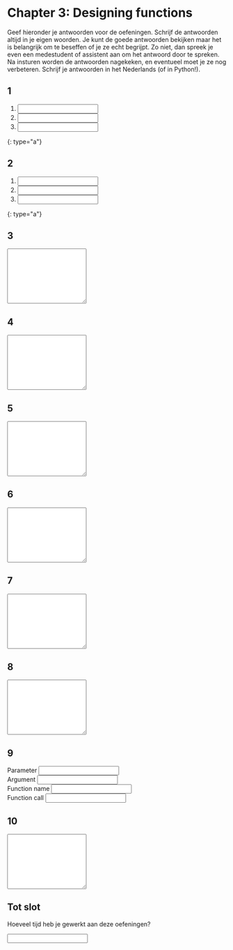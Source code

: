# Chapter 3: Designing functions

Geef hieronder je antwoorden voor de oefeningen. Schrijf de antwoorden altijd in je eigen woorden. Je kunt de goede antwoorden bekijken maar het is belangrijk om te beseffen of je ze echt begrijpt. Zo niet, dan spreek je even een medestudent of assistent aan om het antwoord door te spreken. Na insturen worden de antwoorden nagekeken, en eventueel moet je ze nog verbeteren. Schrijf je antwoorden in het Nederlands (of in Python!).

## 1

1. <input name="form[q1a]" type="text" required>
2. <input name="form[q1b]" type="text" required>
3. <input name="form[q1c]" type="text" required>
{: type="a"}

## 2

1. <input name="form[q2a]" type="text" required>
2. <input name="form[q2b]" type="text" required>
3. <input name="form[q2c]" type="text" required>
{: type="a"}

## 3

<textarea name="form[q3]" rows="8" required></textarea>

## 4

<textarea name="form[q4]" rows="8" required></textarea>

## 5

<textarea name="form[q5]" rows="8" required></textarea>

## 6

<textarea name="form[q6]" rows="8" required></textarea>

## 7

<textarea name="form[q7]" rows="8" required></textarea>

## 8

<textarea name="form[q8]" rows="8" required></textarea>

## 9

Parameter <input name="form[q9a]" type="text" required><br>
Argument <input name="form[q9b]" type="text" required><br>
Function name <input name="form[q9c]" type="text" required><br>
Function call <input name="form[q9d]" type="text" required>

## 10

<textarea name="form[q10]" rows="8" required></textarea>

## Tot slot

Hoeveel tijd heb je gewerkt aan deze oefeningen?

<input name="form[qTime]" type="text" required>
